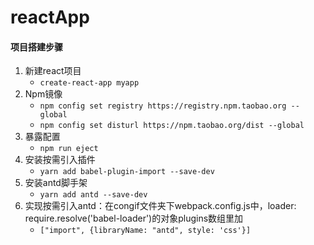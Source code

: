 # reactApp

#### 项目搭建步骤

1. 新建react项目
   - `create-react-app myapp`
2. Npm镜像 
   - `npm config set registry https://registry.npm.taobao.org --global `
   - `npm config set disturl https://npm.taobao.org/dist --global`
3. 暴露配置
   - `npm run eject`
4. 安装按需引入插件 
   - `yarn add babel-plugin-import --save-dev`
5. 安装antd脚手架
   - `yarn add antd --save-dev`     
6. 实现按需引入antd：在congif文件夹下webpack.config.js中，loader: require.resolve('babel-loader')的对象plugins数组里加
   - `["import", {libraryName: "antd", style: 'css'}]` 

    

